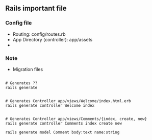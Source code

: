 ## Rails important file
### Config file
- Routing:  config/routes.rb
- App Directory (controller): app/assets
-
### Note
- Migration files
```

# Generates ??
rails generate


# Generates Controller app/views/Welcome/index.html.erb
rails generate controller Welcome index


# Generates Controller app/views/Comments/{index, create, new}
rails generate controller Comments index create new

rails generate model Comment body:text name:string
